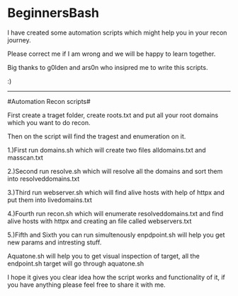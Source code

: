 # BeginnersBash

I have created some automation scripts which might help you in your recon journey.

Please correct me if I am wrong and we will be happy to learn together.

Big thanks to g0lden and ars0n who insipred me to write this scripts.

:)

-----------------------------------------------------------------------------------------------------

#Automation Recon scripts#

First create a traget folder, create roots.txt and put all your root domains which you want to do recon. 

Then on the script will find the tragest and enumeration on it.

1.)First run domains.sh which will create two files alldomains.txt and masscan.txt

2.)Second run resolve.sh which will resolve all the domains and sort them into resolveddomains.txt

3.)Third run webserver.sh which will find alive hosts with help of httpx and put them into livedomains.txt 

4.)Fourth run recon.sh which will enumerate resolveddomains.txt and find alive hosts with httpx and creating an file called webservers.txt

5.)Fifth and Sixth you can run simultenously enpdpoint.sh will help you get new params and intresting stuff.

Aquatone.sh will help you to get visual inspection of target, all the endpoint.sh target will go through aquatone.sh

I hope it gives you clear idea how the script works and functionality of it, if you have anything please feel free to share it with me.

